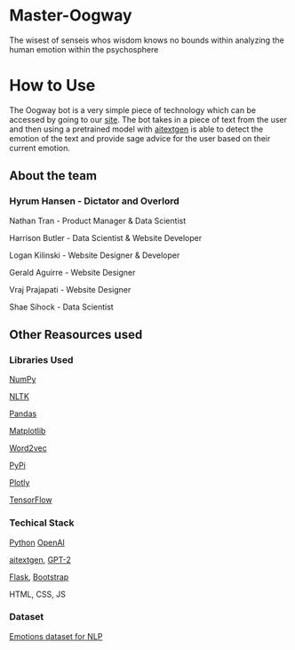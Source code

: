 # Master-Oogway
The wisest of senseis whos wisdom knows no bounds within analyzing the human emotion within the psychosphere


# How to Use
The Oogway bot is a very simple piece of technology which can be accessed by going to our [site](https://cocalc19.ai-camp.dev/06032c1d-d4db-48d7-a50a-4df202337c6d/port/11420/index.html). 
The bot takes in a piece of text from the user and then using a pretrained model with [aitextgen](https://docs.aitextgen.io/) is able to detect the emotion of the text and provide sage advice for the user based on their current emotion. 


## About the team
### Hyrum Hansen - Dictator and Overlord

Nathan Tran - Product Manager & Data Scientist

Harrison Butler - Data Scientist & Website Developer

Logan Kilinski - Website Designer & Developer

Gerald Aguirre - Website Designer

Vraj Prajapati - Website Designer

Shae Sihock - Data Scientist



## Other Reasources used


### Libraries Used
[NumPy](https://numpy.org/)

[NLTK](https://www.nltk.org/)

[Pandas](https://pandas.pydata.org/)

[Matplotlib](https://matplotlib.org/)

[Word2vec](https://radimrehurek.com/gensim/models/word2vec.html)

[PyPi](https://pypi.org/)

[Plotly](https://plotly.com/python/)

[TensorFlow](tensorflow)

### Techical Stack
[Python](https://www.python.org/) [OpenAI](https://openai.com/api/)

[aitextgen](https://docs.aitextgen.io/), [GPT-2](https://github.com/openai/gpt-2)

[Flask](https://flask.palletsprojects.com/en/2.1.x/), [Bootstrap](https://getbootstrap.com/)

HTML, CSS, JS



### Dataset
[Emotions dataset for NLP](https://www.kaggle.com/datasets/praveengovi/emotions-dataset-for-nlp)







